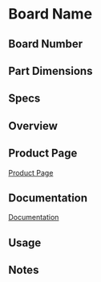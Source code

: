 # Board Name

## Board Number
<!-- The official part number for the board. -->

## Part Dimensions
<!-- The dimensions of the board in mm.-->

## Specs
<!-- Any importnat hardware or sofrware specs. -->

## Overview
<!-- A brief description of the board and its purpose. -->

## Product Page
[Product Page](URL)

## Documentation
[Documentation](URL)

## Usage
<!-- Instructions on how to use the board. -->

## Notes
<!-- Any additional notes or important information related to the board. -->
